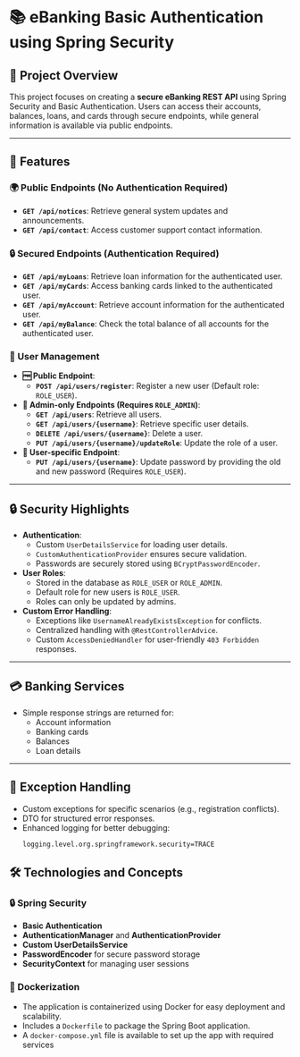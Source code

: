 # 📚 eBanking Basic Authentication using Spring Security

## 🌟 Project Overview
This project focuses on creating a **secure eBanking REST API** using Spring Security and Basic Authentication. Users can access their accounts, balances, loans, and cards through secure endpoints, while general information is available via public endpoints.

---

## 🔑 Features

### 🌍 Public Endpoints (No Authentication Required)
- **`GET /api/notices`**: Retrieve general system updates and announcements.
- **`GET /api/contact`**: Access customer support contact information.

### 🔒 Secured Endpoints (Authentication Required)
- **`GET /api/myLoans`**: Retrieve loan information for the authenticated user.
- **`GET /api/myCards`**: Access banking cards linked to the authenticated user.
- **`GET /api/myAccount`**: Retrieve account information for the authenticated user.
- **`GET /api/myBalance`**: Check the total balance of all accounts for the authenticated user.

### 👥 User Management
- **🆓 Public Endpoint**:
  - **`POST /api/users/register`**: Register a new user (Default role: `ROLE_USER`).
- **🔑 Admin-only Endpoints (Requires `ROLE_ADMIN`)**:
  - **`GET /api/users`**: Retrieve all users.
  - **`GET /api/users/{username}`**: Retrieve specific user details.
  - **`DELETE /api/users/{username}`**: Delete a user.
  - **`PUT /api/users/{username}/updateRole`**: Update the role of a user.
- **🔐 User-specific Endpoint**:
  - **`PUT /api/users/{username}`**: Update password by providing the old and new password (Requires `ROLE_USER`).

---

## 🔒 Security Highlights
- **Authentication**:
  - Custom `UserDetailsService` for loading user details.
  - `CustomAuthenticationProvider` ensures secure validation.
  - Passwords are securely stored using `BCryptPasswordEncoder`.
- **User Roles**:
  - Stored in the database as `ROLE_USER` or `ROLE_ADMIN`.
  - Default role for new users is `ROLE_USER`.
  - Roles can only be updated by admins.
- **Custom Error Handling**:
  - Exceptions like `UsernameAlreadyExistsException` for conflicts.
  - Centralized handling with `@RestControllerAdvice`.
  - Custom `AccessDeniedHandler` for user-friendly `403 Forbidden` responses.

---

## 💳 Banking Services
- Simple response strings are returned for:
  - Account information
  - Banking cards
  - Balances
  - Loan details

 ---

## 🚨 Exception Handling
- Custom exceptions for specific scenarios (e.g., registration conflicts).
- DTO for structured error responses.
- Enhanced logging for better debugging:
  ```properties
  logging.level.org.springframework.security=TRACE  	
  ```

## 🛠️ Technologies and Concepts

### 🔒 Spring Security
- **Basic Authentication**
- **AuthenticationManager** and **AuthenticationProvider**
- **Custom UserDetailsService**
- **PasswordEncoder** for secure password storage
- **SecurityContext** for managing user sessions

### 🐳 Dockerization
- The application is containerized using Docker for easy deployment and scalability.
- Includes a `Dockerfile` to package the Spring Boot application.
- A `docker-compose.yml` file is available to set up the app with required services

